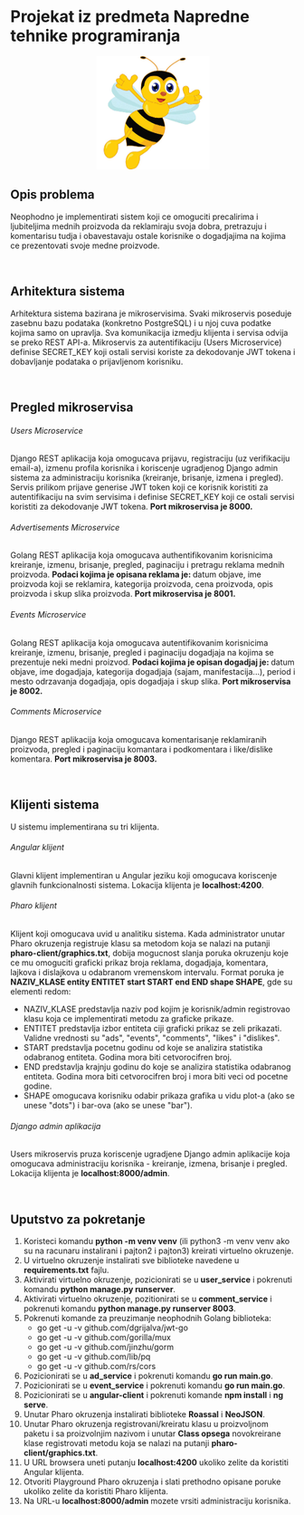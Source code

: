 <h1>Projekat iz predmeta Napredne tehnike programiranja</h1>

<div align="center">
  <img src="https://github.com/draganagrbic998/ntp/blob/main/pcelica.jpg" alt="drawing" width="200" height="200"/>
</div>

<h2>Opis problema</h2>
Neophodno je implementirati sistem koji ce omoguciti precalirima i ljubiteljima mednih proizvoda da reklamiraju svoja dobra, pretrazuju i komentarisu tudja i obavestavaju ostale korisnike o dogadjajima na kojima ce prezentovati svoje medne proizvode.

<br><h2>Arhitektura sistema</h2>
Arhitektura sistema bazirana je mikroservisima. Svaki mikroservis poseduje zasebnu bazu podataka (konkretno PostgreSQL) i u njoj cuva podatke kojima samo on upravlja. Sva komunikacija izmedju klijenta i servisa odvija se preko REST API-a. Mikroservis za autentifikaciju (Users Microservice) definise SECRET_KEY koji ostali servisi koriste za dekodovanje JWT tokena i dobavljanje podataka o prijavljenom korisniku.

<br><h2>Pregled mikroservisa</h2>
<h6>Users Microservice</h6>
Django REST aplikacija koja omogucava prijavu, registraciju (uz verifikaciju email-a), izmenu profila korisnika i koriscenje ugradjenog Django admin sistema za administraciju korisnika (kreiranje, brisanje, izmena i pregled). Servis prilikom prijave generise JWT token koji ce korisnik koristiti za autentifikaciju na svim servisima i definise SECRET_KEY koji ce ostali servisi koristiti za dekodovanje JWT tokena. <b>Port mikroservisa je 8000.</b> 
<h6>Advertisements Microservice</h6>
Golang REST aplikacija koja omogucava authentifikovanim korisnicima kreiranje, izmenu, brisanje, pregled, paginaciju i pretragu reklama mednih proizvoda. <b>Podaci kojima je opisana reklama je: </b>datum objave, ime proizvoda koji se reklamira, kategorija proizvoda, cena proizvoda, opis proizvoda i skup slika proizvoda. <b>Port mikroservisa je 8001.</b>
<h6>Events Microservice</h6>
Golang REST aplikacija koja omogucava autentifikovanim korisnicima kreiranje, izmenu, brisanje, pregled i paginaciju dogadjaja na kojima se prezentuje neki medni proizvod. <b>Podaci kojima je opisan dogadjaj je: </b>datum objave, ime dogadjaja, kategorija dogadjaja (sajam, manifestacija...), period i mesto odrzavanja dogadjaja, opis dogadjaja i skup slika. <b>Port mikroservisa je 8002.</b>
<h6>Comments Microservice</h6>
Django REST aplikacija koja omogucava komentarisanje reklamiranih proizvoda, pregled i paginaciju komantara i podkomentara i like/dislike komentara. <b>Port mikroservisa je 8003.</b>

<br><h2>Klijenti sistema</h2>
U sistemu implementirana su tri klijenta.
<h6>Angular klijent</h6>
Glavni klijent implementiran u Angular jeziku koji omogucava koriscenje glavnih funkcionalnosti sistema. Lokacija klijenta je <b>localhost:4200</b>.
<h6>Pharo klijent</h6>
Klijent koji omogucava uvid u analitiku sistema. Kada administrator unutar Pharo okruzenja registruje klasu sa metodom koja se nalazi na putanji <b>pharo-client/graphics.txt</b>, dobija mogucnost slanja poruka okruzenju koje ce mu omoguciti graficki prikaz broja reklama, dogadjaja, komentara, lajkova i dislajkova u odabranom vremenskom intervalu. Format poruka je <b>NAZIV_KLASE entity ENTITET start START end END shape SHAPE</b>, gde su elementi redom:
<ul>
  <li>
    NAZIV_KLASE predstavlja naziv pod kojim je korisnik/admin registrovao klasu koja ce implementirati metodu za graficke prikaze.
  </li>
  <li>
    ENTITET predstavlja izbor entiteta ciji graficki prikaz se zeli prikazati. Validne vrednosti su "ads", "events", "comments", "likes" i "dislikes".
  </li>
  <li>
    START predstavlja pocetnu godinu od koje se analizira statistika odabranog entiteta. Godina mora biti cetvorocifren broj.
  </li>
  <li>
    END predstavlja krajnju godinu do koje se analizira statistika odabranog entiteta. Godina mora biti cetvorocifren broj i mora biti veci od pocetne godine.
  </li>
  <li>
    SHAPE omogucava korisniku odabir prikaza grafika u vidu plot-a (ako se unese "dots") i bar-ova (ako se unese "bar").
  </li>
</ul>
<h6>Django admin aplikacija</h6>
Users mikroservis pruza koriscenje ugradjene Django admin aplikacije koja omogucava administraciju korisnika - kreiranje, izmena, brisanje i pregled. Lokacija klijenta je <b>localhost:8000/admin</b>.

<br><h2>Uputstvo za pokretanje</h2>
<ol>
  <li>
    Koristeci komandu <b>python -m venv venv</b> (ili python3 -m venv venv ako su na racunaru instalirani i pajton2 i pajton3) kreirati virtuelno okruzenje.
  </li>
  <li>
    U virtuelno okruzenje instalirati sve biblioteke navedene u <b>requirements.txt</b> fajlu.
  </li>
  <li>
    Aktivirati virtuelno okruzenje, pozicionirati se u <b>user_service</b> i pokrenuti komandu <b>python manage.py runserver</b>.
  </li>
  <li>
    Aktivirati virtuelno okruzenje, pozitionirati se u <b>comment_service</b> i pokrenuti komandu <b>python manage.py runserver 8003</b>.
  </li>
  <li>
    Pokrenuti komande za preuzimanje neophodnih Golang biblioteka:
    <ul>
      <li>go get -u -v github.com/dgrijalva/jwt-go</li>
      <li>go get -u -v github.com/gorilla/mux</li>
      <li>go get -u -v github.com/jinzhu/gorm</li>
      <li>go get -u -v github.com/lib/pq</li>
      <li>go get -u -v github.com/rs/cors</li>
    </ul>
  </li>
  <li>
    Pozicionirati se u <b>ad_service</b> i pokrenuti komandu <b>go run main.go</b>.
  </li>
  <li>
    Pozicionirati se u <b>event_service</b> i pokrenuti komandu <b>go run main.go</b>.
  </li>
  <li>
    Pozicionirati se u <b>angular-client</b> i pokrenuti komande <b>npm install</b> i <b>ng serve</b>.
  </li>
  <li>
    Unutar Pharo okruzenja instalirati biblioteke <b>Roassal</b> i <b>NeoJSON</b>. 
  </li>
  <li>
    Unutar Pharo okruzenja registrovani/kreiratu klasu u proizvoljnom paketu i sa proizvolnjim nazivom i unutar <b>Class opsega</b> novokreirane klase registrovati metodu koja se nalazi na putanji <b>pharo-client/graphics.txt</b>.
  </li>
  <li>
    U URL browsera uneti putanju <b>localhost:4200</b> ukoliko zelite da koristiti Angular klijenta.
  </li>
  <li>
    Otvoriti Playground Pharo okruzenja i slati prethodno opisane poruke ukoliko zelite da koristiti Pharo klijenta.
  </li>
  <li>
    Na URL-u <b>localhost:8000/admin</b> mozete vrsiti administraciju korisnika.
  </li>
</ol>
